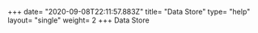 +++
date= "2020-09-08T22:11:57.883Z"
title= "Data Store"
type= "help"
layout= "single"
weight= 2
+++
Data Store